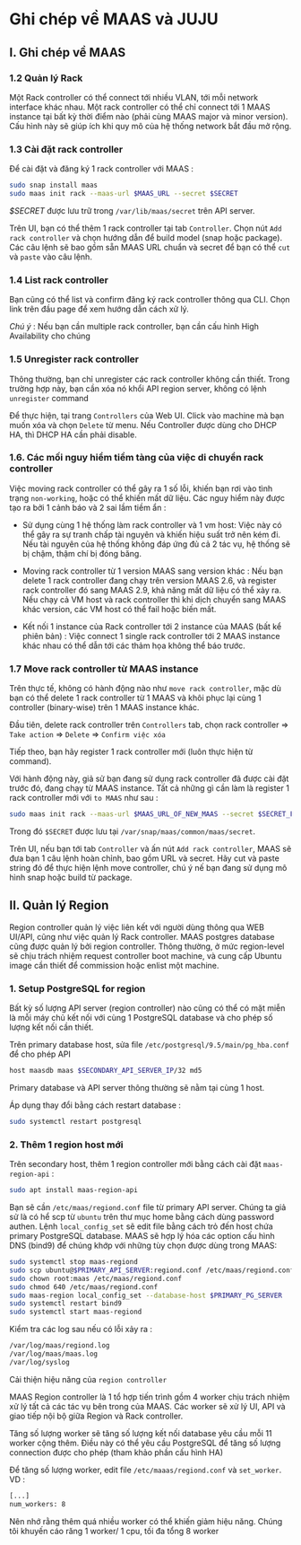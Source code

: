 # Ghi chép về MAAS và JUJU

## I. Ghi chép về MAAS

### 1.2 Quản lý Rack

Một Rack controller có thể connect tới nhiều VLAN, tới mỗi network interface khác nhau. Một rack controller có thể chỉ connect tới 1 MAAS instance tại bất kỳ thời điểm nào (phải cùng MAAS major và minor version). Cấu hình này sẽ giúp ích khi quy mô của hệ thống network bắt đầu mở rộng.


### 1.3 Cài đặt rack controller

Để cài đặt và đăng ký 1 rack controller với MAAS :

```sh
sudo snap install maas
sudo maas init rack --maas-url $MAAS_URL --secret $SECRET
```

*$SECRET* được lưu trữ trong `/var/lib/maas/secret` trên API server.

Trên UI, bạn có thể thêm 1 rack controller tại tab `Controller`. Chọn nút `Add rack controller` và chọn hướng dẫn để build model (snap hoặc package). Các câu lệnh sẽ bao gồm sẵn MAAS URL chuẩn và secret để bạn có thể `cut` và `paste` vào câu lệnh.

### 1.4 List rack controller

Bạn cũng có thể list và confirm đăng ký rack controller thông qua CLI. Chọn link trên đầu page để xem hướng dẫn cách xử lý. 

*Chú ý* : Nếu bạn cần multiple rack controller, bạn cần cấu hình High Availability cho chúng

### 1.5 Unregister rack controller

Thông thường, bạn chỉ unregister các rack controller không cần thiết. Trong trường hợp này, bạn cần xóa nó khổi API region server, không có lệnh `unregister` command

Để thực hiện, tại trang `Controllers` của Web UI. Click vào machine mà bạn muốn xóa và chọn `Delete` từ menu. Nếu Controller được dùng cho DHCP HA, thì DHCP HA cần phải disable.


### 1.6. Các mối nguy hiểm tiềm tàng của việc di chuyển rack controller

Việc moving rack controller có thể gây ra 1 số lỗi, khiến bạn rơi vào tình trạng `non-working`, hoặc có thể khiến mất dữ liệu. Các nguy hiểm này được tạo ra bởi 1 cảnh báo và 2 sai lầm tiềm ẩn : 

 - Sử dụng cùng 1 hệ thống làm rack controller và 1 vm host: Việc này có thể gây ra sự tranh chấp tài nguyên và khiến hiệu suất trở nên kém đi. Nếu tài nguyên của hệ thống không đáp ứng đủ cả 2 tác vụ, hệ thống sẽ bị chậm, thậm chí bị đóng băng.
 
 - Moving rack controller từ 1 version MAAS sang version khác : Nếu bạn delete 1 rack controller đang chạy trên version MAAS 2.6, và register rack controller đó sang MAAS 2.9, khả năng mất dữ liệu có thể xảy ra. Nếu chạy cả VM host và rack controller thì khi dịch chuyển sang MAAS khác version, các VM host có thể fail hoặc biến mất.
 
 - Kết nối 1 instance của Rack controller tới 2 instance của MAAS (bất kể phiên bản) : Việc connect 1 single rack controller tới 2 MAAS instance khác nhau có thể dẫn tới các thảm họa không thể báo trước.
 
 ### 1.7 Move rack controller từ MAAS instance
 
 Trên thực tế, không có hành động nào như `move rack controller`, mặc dù bạn có thể delete 1 rack controller từ 1 MAAS và khôi phục lại cùng 1 controller (binary-wise) trên 1 MAAS instance khác. 
 
 Đầu tiên, delete rack controller trên `Controllers` tab, chọn rack controller => `Take action` => `Delete` => `Confirm việc xóa`
 
 Tiếp theo, bạn hãy register 1 rack controller mới (luôn thực hiện từ command).
 
 Với hành động này, giả sử bạn đang sử dụng rack controller đã được cài đặt trước đó, đang chạy từ MAAS instance. Tất cả những gì cần làm là register 1 rack controller mới với `to MAAS` như sau :
 
 ```sh
 sudo maas init rack --maas-url $MAAS_URL_OF_NEW_MAAS --secret $SECRET_FOR_NEW_MAAS

 ```
 
 Trong đó `$SECRET` được lưu tại `/var/snap/maas/common/maas/secret`.
 
 Trên UI, nếu bạn tới tab `Controller` và ấn nút `Add rack controller`, MAAS sẽ đưa bạn 1 câu lệnh hoàn chỉnh, bao gồm URL và secret. Hãy cut và paste string đó để thực hiện lệnh move controller, chú ý nế bạn đang sử dụng mô hình snap hoặc build từ package.
 
 ## II. Quản lý Region

Region controller quản lý việc liên kết với người dùng thông qua WEB UI/API, cũng như việc quản lý Rack controller. MAAS postgres database cũng được quản lý bởi region controller. Thông thường, ở mức region-level sẽ chịu trách nhiệm request controller boot machine, và cung cấp Ubuntu image cần thiết để commission hoặc enlist một machine.

### 1. Setup PostgreSQL for region

Bất kỳ số lượng API server (region controller) nào cũng có thể có mặt miễn là mỗi máy chủ kết nối với cùng 1 PostgreSQL database và cho phép số lượng kết nối cần thiết.

Trên primary database host, sửa file `/etc/postgresql/9.5/main/pg_hba.conf` để cho phép API

```sh
host maasdb maas $SECONDARY_API_SERVER_IP/32 md5
```

Primary database và API server thông thường sẽ nằm tại cùng 1 host.

Áp dụng thay đổi bằng cách restart database :

```sh
sudo systemctl restart postgresql
```

### 2. Thêm 1 region host mới

Trên secondary host, thêm 1 region controller mới bằng cách cài đặt `maas-region-api` : 

```sh
sudo apt install maas-region-api
```

Bạn sẽ cần `/etc/maas/regiond.conf` file từ primary API server. Chúng ta giả sử là có hể scp từ `ubuntu` trên thư mục home bằng cách dùng password authen. Lệnh `local_config_set` sẽ edit file bằng cách trỏ đến host chứa primary PostgreSQL database. MAAS sẽ hợp lý hóa các option cấu hình DNS (bind9) để chúng khớp với những tùy chọn được dùng trong MAAS: 

```sh
sudo systemctl stop maas-regiond
sudo scp ubuntu@$PRIMARY_API_SERVER:regiond.conf /etc/maas/regiond.conf
sudo chown root:maas /etc/maas/regiond.conf
sudo chmod 640 /etc/maas/regiond.conf
sudo maas-region local_config_set --database-host $PRIMARY_PG_SERVER
sudo systemctl restart bind9
sudo systemctl start maas-regiond
```

Kiểm tra các log sau nếu có lỗi xảy ra :

```sh
/var/log/maas/regiond.log
/var/log/maas/maas.log
/var/log/syslog
```

Cải thiện hiệu năng của `region controller`

MAAS Region controller là 1 tổ hợp tiến trình gồm 4 worker chịu trách nhiệm xử lý tất cả các tác vụ bên trong của MAAS. Các worker sẽ xử lý UI, API và giao tiếp nội bộ giữa Region và Rack controller.

Tăng số lượng worker sẽ tăng số lượng kết nối database yêu cầu mỗi 11 worker cộng thêm. Điều này có thể yêu cầu PostgreSQL để tăng số lượng connection được cho phép (tham khảo phần cấu hình HA)

Để tăng số lượng worker, edit file `/etc/maaas/regiond.conf` và `set_worker`. VD :

```sh
[...]
num_workers: 8
```

Nên nhớ rằng thêm quá nhiều worker có thể khiến giảm hiệu năng. Chúng tôi khuyến cáo răng 1 worker/ 1 cpu, tối đa tổng 8 worker